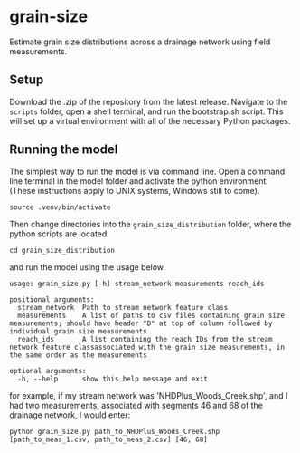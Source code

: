 # grain-size
Estimate grain size distributions across a drainage network using field measurements.

## Setup
Download the .zip of the repository from the latest release. Navigate to the `scripts` folder, open a shell 
terminal, and run the bootstrap.sh script. This will set up a virtual environment with all of the necessary 
Python packages.

## Running the model
The simplest way to run the model is via command line. Open a command line terminal in the model folder and activate the 
python environment. (These instructions apply to UNIX systems, Windows still to come).

```commandline
source .venv/bin/activate
```
Then change directories into the `grain_size_distribution` folder, where the python scripts are located.

```commandline
cd grain_size_distribution
```

and run the model using the usage below.
```commandline
usage: grain_size.py [-h] stream_network measurements reach_ids

positional arguments:
  stream_network  Path to stream network feature class
  measurements    A list of paths to csv files containing grain size measurements; should have header "D" at top of column followed by individual grain size measurements
  reach_ids       A list containing the reach IDs from the stream network feature classassociated with the grain size measurements, in the same order as the measurements

optional arguments:
  -h, --help      show this help message and exit
```

for example, if my stream network was 'NHDPlus_Woods_Creek.shp', and I had two measurements,
associated with segments 46 and 68 of the drainage network, I would enter:

```commandline
python grain_size.py path_to_NHDPlus_Woods_Creek.shp [path_to_meas_1.csv, path_to_meas_2.csv] [46, 68]
```